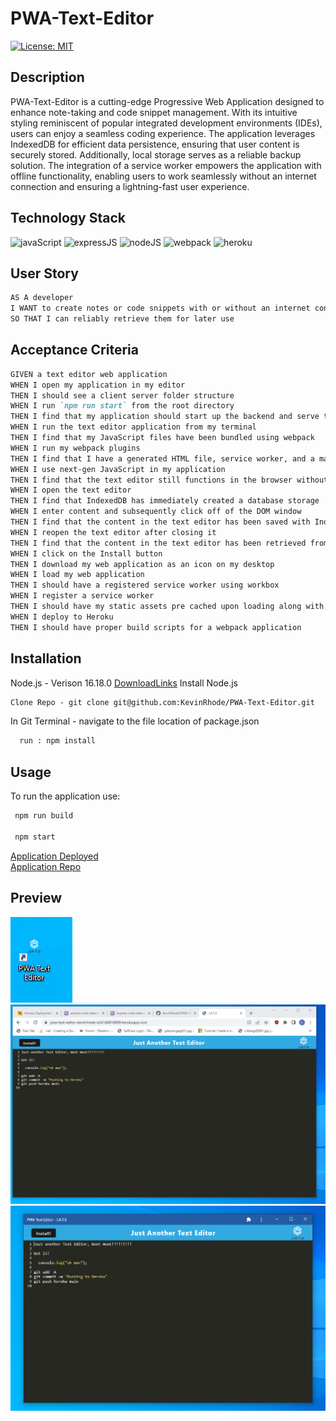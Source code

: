 # PWA-Text-Editor

[![License: MIT](https://img.shields.io/badge/License-MIT-yellow.svg)](https://choosealicense.com/licenses/mit/)
## Description

PWA-Text-Editor is a cutting-edge Progressive Web Application designed to enhance note-taking and code snippet management. With its intuitive styling reminiscent of popular integrated development environments (IDEs), users can enjoy a seamless coding experience. The application leverages IndexedDB for efficient data persistence, ensuring that user content is securely stored. Additionally, local storage serves as a reliable backup solution. The integration of a service worker empowers the application with offline functionality, enabling users to work seamlessly without an internet connection and ensuring a lightning-fast user experience.

  ## Technology Stack

  ![javaScript](https://img.shields.io/badge/-javascript-61DAFB?color=green&style=flat)
  ![expressJS](https://img.shields.io/badge/-express.js-61DAFB?color=red&style=flat)
  ![nodeJS](https://img.shields.io/badge/-node.js-61DAFB?color=teal&style=flat)
  ![webpack](https://img.shields.io/badge/-webpack-61DAFB?color=pink&style=flat)
  ![heroku](https://img.shields.io/badge/-heroku-61DAFB?color=purple&style=flat)

## User Story
```md
AS A developer
I WANT to create notes or code snippets with or without an internet connection
SO THAT I can reliably retrieve them for later use
```

## Acceptance Criteria 
```md
GIVEN a text editor web application  
WHEN I open my application in my editor  
THEN I should see a client server folder structure  
WHEN I run `npm run start` from the root directory  
THEN I find that my application should start up the backend and serve the client  
WHEN I run the text editor application from my terminal  
THEN I find that my JavaScript files have been bundled using webpack  
WHEN I run my webpack plugins  
THEN I find that I have a generated HTML file, service worker, and a manifest file  
WHEN I use next-gen JavaScript in my application  
THEN I find that the text editor still functions in the browser without errors  
WHEN I open the text editor  
THEN I find that IndexedDB has immediately created a database storage  
WHEN I enter content and subsequently click off of the DOM window  
THEN I find that the content in the text editor has been saved with IndexedDB  
WHEN I reopen the text editor after closing it  
THEN I find that the content in the text editor has been retrieved from our IndexedDB  
WHEN I click on the Install button  
THEN I download my web application as an icon on my desktop  
WHEN I load my web application  
THEN I should have a registered service worker using workbox  
WHEN I register a service worker  
THEN I should have my static assets pre cached upon loading along with subsequent pages and static assets  
WHEN I deploy to Heroku  
THEN I should have proper build scripts for a webpack application  
```


## Installation

Node.js - Verison 16.18.0
  [DownloadLinks](https://nodejs.org/download/release/v16.18.0/)
  Install Node.js
  ```md
Clone Repo - git clone git@github.com:KevinRhode/PWA-Text-Editor.git
  ```
In Git Terminal - navigate to the file location of package.json  
```md
  run : npm install
```
## Usage

To run the application use:

```md
 npm run build

 npm start
```
[Application Deployed](https://pwa-text-editor-kevinrhode-e341d0818889.herokuapp.com/)  
[Application Repo](https://github.com/KevinRhode/PWA-Text-Editor)

## Preview

![Desktop Shortcut](client/src/images/shortcut.PNG)
![Using with Browser](client/src/images/browser.PNG)
![Using native](client/src/images/native.PNG)
